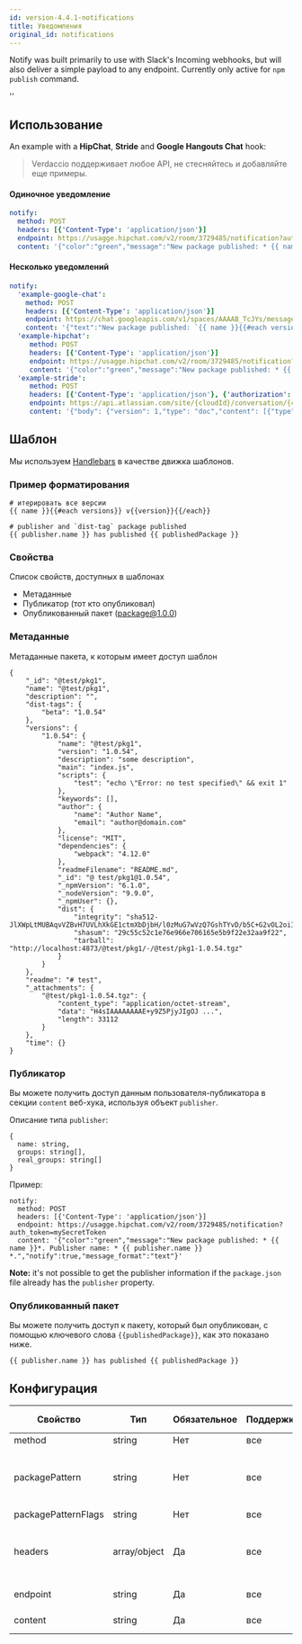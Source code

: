 ```yaml
---
id: version-4.4.1-notifications
title: Уведомления
original_id: notifications
---
```


Notify was built primarily to use with Slack's Incoming webhooks, but will also deliver a simple payload to any endpoint. Currently only active for `npm publish` command.

<div id="codefund">''</div>

## Использование

An example with a **HipChat**, **Stride** and **Google Hangouts Chat** hook:

> Verdaccio поддерживает любое API, не стесняйтесь и добавляйте еще примеры.

#### Одиночное уведомление

```yaml
notify:
  method: POST
  headers: [{'Content-Type': 'application/json'}]
  endpoint: https://usagge.hipchat.com/v2/room/3729485/notification?auth_token=mySecretToken
  content: '{"color":"green","message":"New package published: * {{ name }}*","notify":true,"message_format":"text"}'
```

#### Несколько уведомлений

```yaml
notify:
  'example-google-chat':
    method: POST
    headers: [{'Content-Type': 'application/json'}]
    endpoint: https://chat.googleapis.com/v1/spaces/AAAAB_TcJYs/messages?key=myKey&token=myToken
    content: '{"text":"New package published: `{{ name }}{{#each versions}} v{{version}}{{/each}}`"}'
  'example-hipchat':
     method: POST
     headers: [{'Content-Type': 'application/json'}]
     endpoint: https://usagge.hipchat.com/v2/room/3729485/notification?auth_token=mySecretToken
     content: '{"color":"green","message":"New package published: * {{ name }}*","notify":true,"message_format":"text"}'
  'example-stride':
     method: POST
     headers: [{'Content-Type': 'application/json'}, {'authorization': 'Bearer secretToken'}]
     endpoint: https://api.atlassian.com/site/{cloudId}/conversation/{conversationId}/message
     content: '{"body": {"version": 1,"type": "doc","content": [{"type": "paragraph","content": [{"type": "text","text": "New package published: * {{ name }}* Publisher name: * {{ publisher.name }}"}]}]}}'
```

## Шаблон

Мы используем [Handlebars](https://handlebarsjs.com/) в качестве движка шаблонов.

### Пример форматирования

```
# итерировать все версии
{{ name }}{{#each versions}} v{{version}}{{/each}}

# publisher and `dist-tag` package published
{{ publisher.name }} has published {{ publishedPackage }}
```

### Свойства

Список свойств, доступных в шаблонах

* Метаданные
* Публикатор (тот кто опубликовал)
* Опубликованный пакет (package@1.0.0)

### Метаданные

Метаданные пакета, к которым имеет доступ шаблон

```
{
    "_id": "@test/pkg1",
    "name": "@test/pkg1",
    "description": "",
    "dist-tags": {
        "beta": "1.0.54"
    },
    "versions": {
        "1.0.54": {
            "name": "@test/pkg1",
            "version": "1.0.54",
            "description": "some description",
            "main": "index.js",
            "scripts": {
                "test": "echo \"Error: no test specified\" && exit 1"
            },
            "keywords": [],
            "author": {
                "name": "Author Name",
                "email": "author@domain.com"
            },
            "license": "MIT",
            "dependencies": {
                "webpack": "4.12.0"
            },
            "readmeFilename": "README.md",
            "_id": "@ test/pkg1@1.0.54",
            "_npmVersion": "6.1.0",
            "_nodeVersion": "9.9.0",
            "_npmUser": {},
            "dist": {
                "integrity": "sha512-JlXWpLtMUBAqvVZBvH7UVLhXkGE1ctmXbDjbH/l0zMuG7wVzQ7GshTYvD/b5C+G2vOL2oiIS1RtayA/kKkTwKw==",
                "shasum": "29c55c52c1e76e966e706165e5b9f22e32aa9f22",
                "tarball": "http://localhost:4873/@test/pkg1/-/@test/pkg1-1.0.54.tgz"
            }
        }
    },
    "readme": "# test",
    "_attachments": {
        "@test/pkg1-1.0.54.tgz": {
            "content_type": "application/octet-stream",
            "data": "H4sIAAAAAAAAE+y9Z5PjyJIgOJ ...",
            "length": 33112
        }
    },
    "time": {}
}
```


### Публикатор

Вы можете получить доступ данным пользователя-публикатора в секции `content` веб-хука, используя объект `publisher`.

Описание типа `publisher`:

```
{
  name: string,
  groups: string[],
  real_groups: string[]
}
```

Пример:

```
notify:
  method: POST
  headers: [{'Content-Type': 'application/json'}]
  endpoint: https://usagge.hipchat.com/v2/room/3729485/notification?auth_token=mySecretToken
  content: '{"color":"green","message":"New package published: * {{ name }}*. Publisher name: * {{ publisher.name }} *.","notify":true,"message_format":"text"}'
```

**Note:** it's not possible to get the publisher information if the `package.json` file already has the `publisher` property.

### Опубликованный пакет

Вы можете получить доступ к пакету, который был опубликован, с помощью ключевого слова `{{publishedPackage}}`, как это показано ниже.

```
{{ publisher.name }} has published {{ publishedPackage }}
```

## Конфигурация

| Свойство            | Тип          | Обязательное | Поддержка | По умолчанию | Описание                                                                                   |
| ------------------- | ------------ | ------------ | --------- | ------------ | ------------------------------------------------------------------------------------------ |
| method              | string       | Нет          | все       |              | HTTP метод                                                                                 |
| packagePattern      | string       | Нет          | все       |              | Запускает уведомление, только если имя пакета соответствует регэкспу                       |
| packagePatternFlags | string       | Нет          | все       |              | Флаги для регэкспа                                                                         |
| headers             | array/object | Да           | все       |              | Если эндпоинту нужны особенные хэдеры, укажите их здесь, в виде массива пар ключ-значение. |
| endpoint            | string       | Да           | все       |              | URL эндпоинта для вызова                                                                   |
| content             | string       | Да           | все       |              | любое [Handlebar](https://handlebarsjs.com/)-выражение                                     |
